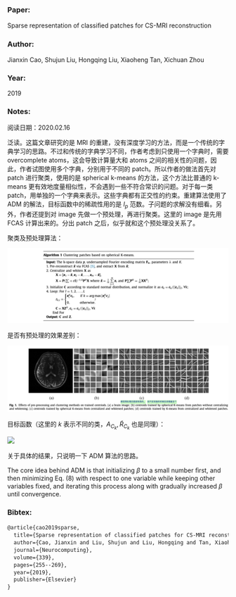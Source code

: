 ### Paper:

Sparse representation of classiﬁed patches for CS-MRI reconstruction

### Author:

Jianxin Cao, Shujun Liu, Hongqing Liu, Xiaoheng Tan, Xichuan Zhou

### Year:

2019

### Notes:

阅读日期：2020.02.16

泛读。这篇文章研究的是 MRI 的重建，没有深度学习的方法，而是一个传统的字典学习的思路。不过和传统的字典学习不同，作者考虑到只使用一个字典时，需要 overcomplete atoms，这会导致计算量大和 atoms 之间的相关性的问题，因此，作者试图使用多个字典，分别用于不同的 patch。所以作者的做法首先对 patch 进行聚类，使用的是 spherical k-means 的方法，这个方法比普通的 k-means 更有效地度量相似性，不会遇到一些不符合常识的问题。对于每一类 patch，用单独的一个字典来表示。这些字典都有正交性的约束。重建算法使用了 ADM 的解法，目标函数中的稀疏性用的是 $l_p$ 范数。子问题的求解没有细看。另外，作者还提到对 image 先做一个预处理，再进行聚类。这里的 image 是先用 FCAS 计算出来的。分出 patch 之后，似乎就和这个预处理没关系了。

聚类及预处理算法：

<img src="https://raw.githubusercontent.com/Theodore-PKU/pictures/master/20200216195728.png"/>

是否有预处理的效果差别：

<img src="https://raw.githubusercontent.com/Theodore-PKU/pictures/master/20200216195733.png"/>

目标函数（这里的 $k$ 表示不同的类，$A_{C_k},\tilde{R}_{C_{k}}$ 也是同理）：

<img src="http://latex.codecogs.com/svg.latex? \begin{array}{l}{\min _{\mathbf{x}, \mathbf{A}, \mathbf{D}} \lambda\left\|\boldsymbol{y}-\mathbf{F}_{\mathbf{u}} \boldsymbol{x}\right\|_{2}^{2}+\sum_{k=1}^{K}\left\{\beta\left\|\tilde{\mathbf{R}}_{C_{k}} \boldsymbol{x}-\mathbf{D}_{k} \mathbf{A}_{C_{k}}\right\|_{F}^{2}+\left\|\mathbf{A}_{C_{k}}\right\|_{p}^{p}\right\}} \\ {\text { s.t. } \mathbf{D}_{k}^{H} \mathbf{D}_{k}=\mathbf{I}, \forall k}\end{array}" border="0"/>

关于具体的结果，只说明一下 ADM 算法的思路。

The core idea behind ADM is that initializing $β$ to a small number ﬁrst, and then minimizing Eq. (8) with respect to one variable while keeping other variables ﬁxed, and iterating this process along with gradually increased $β$ until convergence.

### Bibtex:

```latex
@article{cao2019sparse,
  title={Sparse representation of classified patches for CS-MRI reconstruction},
  author={Cao, Jianxin and Liu, Shujun and Liu, Hongqing and Tan, Xiaoheng and Zhou, Xichuan},
  journal={Neurocomputing},
  volume={339},
  pages={255--269},
  year={2019},
  publisher={Elsevier}
}
```

